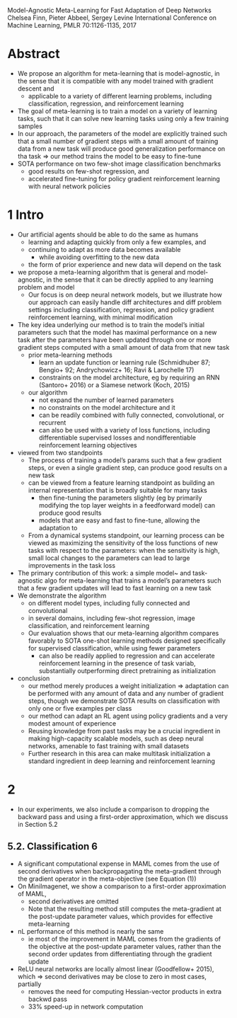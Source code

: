 Model-Agnostic Meta-Learning for Fast Adaptation of Deep Networks
Chelsea Finn, Pieter Abbeel, Sergey Levine
International Conference on Machine Learning, PMLR 70:1126-1135, 2017

# Abstract

* We propose an algorithm for meta-learning that is model-agnostic, in the
  sense that it is compatible with any model trained with gradient descent and
  * applicable to a variety of different learning problems, including
    classification, regression, and reinforcement learning
* The goal of meta-learning is to train a model on a variety of learning tasks,
  such that it can solve new learning tasks using only a few training samples
* In our approach, the parameters of the model are explicitly trained
  such that a small number of gradient steps with a small amount of training
  data from a new task will produce good generalization performance on tha task
  => our method trains the model to be easy to fine-tune
* SOTA performance on two few-shot image classification benchmarks
  * good results on few-shot regression, and
  * accelerated fine-tuning for
    policy gradient reinforcement learning with neural network policies

# 1 Intro

* Our artificial agents should be able to do the same as humans
  * learning and adapting quickly from only a few examples, and
  * continuing to adapt as more data becomes available
    * while avoiding overfitting to the new data
  * the form of prior experience and new data will depend on the task
* we propose a meta-learning algorithm that is general and model-agnostic, in
  the sense that it can be directly applied to any learning problem and model
  * Our focus is on deep neural network models, but we illustrate how
    our approach can easily handle diff architectures and diff problem settings
    including classification, regression, and policy gradient reinforcement
    learning, with minimal modification
* The key idea underlying our method is to
  train the model’s initial parameters such that
  the model has maximal performance on a new task
  after the parameters have been updated through one or more gradient steps
  computed with a small amount of data from that new task
  * prior meta-learning methods
    * learn an update function or learning rule
    (Schmidhuber 87; Bengio+ 92; Andrychowicz+ 16; Ravi & Larochelle 17)
    * constraints on the model architecture,
      eg by requiring an RNN (Santoro+ 2016) or a Siamese network (Koch, 2015)
  * our algorithm
    * not expand the number of learned parameters
    * no constraints on the model architecture and it
    * can be readily combined with fully connected, convolutional, or recurrent
    * can also be used with a variety of loss functions, including
      differentiable supervised losses and
      nondifferentiable reinforcement learning objectives
* viewed from two standpoints
  * The process of training a model’s params such that a few gradient steps, or
    even a single gradient step, can produce good results on a new task
  * can be viewed from a feature learning standpoint as building an internal
    representation that is broadly suitable for many tasks
    * then fine-tuning the parameters slightly (eg by primarily modifying the
      top layer weights in a feedforward model) can produce good results
    * models that are easy and fast to fine-tune, allowing the adaptation to
  * From a dynamical systems standpoint, our learning process can be viewed
    as maximizing the sensitivity of the loss functions of new tasks
    with respect to the parameters: when the sensitivity is high, small local
    changes to the parameters can lead to large improvements in the task loss
* The primary contribution of this work: a simple model~ and task-agnostic algo
  for meta-learning that trains a model’s parameters
  such that a few gradient updates will lead to fast learning on a new task
* We demonstrate the algorithm
  * on different model types, including fully connected and convolutional
  * in several domains, including few-shot regression, image classification,
    and reinforcement learning
  * Our evaluation shows that our meta-learning algorithm
    compares favorably to SOTA one-shot learning methods designed specifically
    for supervised classification, while using fewer parameters
    * can also be readily applied to regression and
      can accelerate reinforcement learning in the presence of task variab,
      substantially outperforming direct pretraining as initialization
* conclusion
  * our method merely produces a weight initialization => adaptation can be
    performed with any amount of data and any number of gradient steps,
    though we demonstrate SOTA results on classification
    with only one or five examples per class
  * our method can adapt an RL agent
    using policy gradients and a very modest amount of experience
  * Reusing knowledge from past tasks may be a crucial ingredient in making
    high-capacity scalable models, such as deep neural networks, amenable to
    fast training with small datasets
  * Further research in this area can make multitask initialization a standard
    ingredient in deep learning and reinforcement learning

# 2

* In our experiments, we also include a comparison to
  dropping the backward pass and using
  a first-order approximation, which we discuss in Section 5.2

## 5.2. Classification 6

* A significant computational expense in MAML comes from
  the use of second derivatives when backpropagating the meta-gradient
  through the gradient operator in the meta-objective (see Equation (1))
* On MiniImagenet, we show a comparison to a first-order approximation of MAML,
  * second derivatives are omitted
  * Note that the resulting method still computes the meta-gradient at the
    post-update parameter values, which provides for effective meta-learning
* nL performance of this method is nearly the same
  * ie most of the improvement in MAML comes from the gradients of the
    objective at the post-update parameter values, rather than the second order
    updates from differentiating through the gradient update
* ReLU neural networks are locally almost linear (Goodfellow+ 2015), which
  => second derivatives may be close to zero in most cases, partially
  * removes the need for computing Hessian-vector products in extra backwd pass
  * 33% speed-up in network computation
